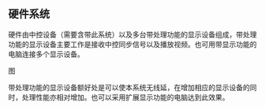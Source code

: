 ## 硬件系统

硬件由中控设备（需要含带此系统）以及多台带处理功能的显示设备组成，带处理功能的显示设备主要工作是接收中控同步信号以及播放视频。也可用带显示功能的电脑连接多个显示设备。

图

带处理功能的显示设备额好处是可以使本系统无线延，在增加相应的显示设备的同时，处理性能亦相对增加。也可以采用扩展显示功能的电脑达到此效果。

